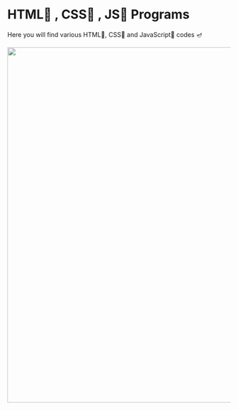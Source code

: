 # HTML🧡 , CSS💙 , JS💛 Programs
Here you will find various HTML🧡, CSS💙 and JavaScript💛 codes 🪔
<p>
  <img align ="center" src="https://miro.medium.com/max/5120/1*l4xICbIIYlz1OTymWCoUTw.jpeg" width="800"/>
</p>
